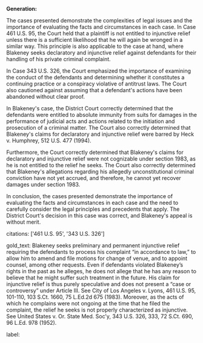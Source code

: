 **Generation:**


The cases presented demonstrate the complexities of legal issues and the importance of evaluating the facts and circumstances in each case. In Case 461 U.S. 95, the Court held that a plaintiff is not entitled to injunctive relief unless there is a sufficient likelihood that he will again be wronged in a similar way. This principle is also applicable to the case at hand, where Blakeney seeks declaratory and injunctive relief against defendants for their handling of his private criminal complaint.

In Case 343 U.S. 326, the Court emphasized the importance of examining the conduct of the defendants and determining whether it constitutes a continuing practice or a conspiracy violative of antitrust laws. The Court also cautioned against assuming that a defendant's actions have been abandoned without clear proof.

In Blakeney's case, the District Court correctly determined that the defendants were entitled to absolute immunity from suits for damages in the performance of judicial acts and actions related to the initiation and prosecution of a criminal matter. The Court also correctly determined that Blakeney's claims for declaratory and injunctive relief were barred by Heck v. Humphrey, 512 U.S. 477 (1994).

Furthermore, the Court correctly determined that Blakeney's claims for declaratory and injunctive relief were not cognizable under section 1983, as he is not entitled to the relief he seeks. The Court also correctly determined that Blakeney's allegations regarding his allegedly unconstitutional criminal conviction have not yet accrued, and therefore, he cannot yet recover damages under section 1983.

In conclusion, the cases presented demonstrate the importance of evaluating the facts and circumstances in each case and the need to carefully consider the legal principles and precedents that apply. The District Court's decision in this case was correct, and Blakeney's appeal is without merit. 

citations: ['461 U.S. 95', '343 U.S. 326']

gold_text: Blakeney seeks preliminary and permanent injunctive relief requiring the defendants to process his complaint “in accordance to law,” to allow him to amend and file motions for change of venue, and to appoint counsel, among other requests. Even if defendants violated Blakeney’s rights in the past as he alleges, he does not allege that he has any reason to believe that he might suffer such treatment in the future. His claim for injunctive relief is thus purely speculative and does not present a “case or controversy” under Article III. See City of Los Angeles v. Lyons, 461 U.S. 95, 101-110, 103 S.Ct. 1660, 75 L.Ed.2d 675 (1983). Moreover, as the acts of which he complains were not ongoing at the time that he filed the complaint, the relief he seeks is not properly characterized as injunctive. See United States v. Or. State Med. Soc’y, 343 U.S. 326, 333, 72 S.Ct. 690, 96 L.Ed. 978 (1952).

label: 